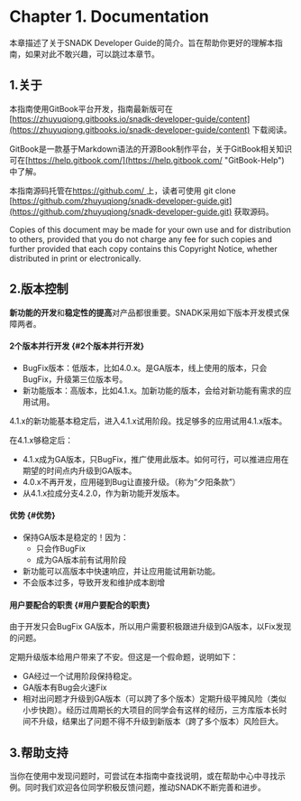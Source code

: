 # Chapter 1. Documentation

本章描述了关于SNADK Developer Guide的简介。旨在帮助你更好的理解本指南，如果对此不敢兴趣，可以跳过本章节。

## 1.关于

本指南使用GitBook平台开发，指南最新版可在 [https://zhuyuqiong.gitbooks.io/snadk-developer-guide/content](https://zhuyuqiong.gitbooks.io/snadk-developer-guide/content) 下载阅读。

GitBook是一款基于Markdown语法的开源Book制作平台，关于GitBook相关知识可在[https://help.gitbook.com/](https://help.gitbook.com/ "GitBook-Help") 中了解。

本指南源码托管在[https://github.com/ ](https://github.com/ "Github")上，读者可使用 git clone [https://github.com/zhuyuqiong/snadk-developer-guide.git](https://github.com/zhuyuqiong/snadk-developer-guide.git) 获取源码。

Copies of this document may be made for your own use and for distribution to others, provided that you do not charge any fee for such copies and further provided that each copy contains this Copyright Notice, whether distributed in print or electronically.

## 2.版本控制

**新功能的开发**和**稳定性的提高**对产品都很重要。SNADK采用如下版本开发模式保障两者。

#### 2个版本并行开发 {#2个版本并行开发}

* BugFix版本：低版本，比如4.0.x。是GA版本，线上使用的版本，只会BugFix，升级第三位版本号。
* 新功能版本：高版本，比如4.1.x。加新功能的版本，会给对新功能有需求的应用试用。

4.1.x的新功能基本稳定后，进入4.1.x试用阶段。找足够多的应用试用4.1.x版本。

在4.1.x够稳定后：

* 4.1.x成为GA版本，只BugFix，推广使用此版本。如何可行，可以推进应用在期望的时间点内升级到GA版本。
* 4.0.x不再开发，应用碰到Bug让直接升级。（称为“夕阳条款”）
* 从4.1.x拉成分支4.2.0，作为新功能开发版本。

#### 优势 {#优势}

* 保持GA版本是稳定的！因为：
  * 只会作BugFix
  * 成为GA版本前有试用阶段
* 新功能可以高版本中快速响应，并让应用能试用新功能。
* 不会版本过多，导致开发和维护成本剧增

#### 用户要配合的职责 {#用户要配合的职责}

由于开发只会BugFix GA版本，所以用户需要积极跟进升级到GA版本，以Fix发现的问题。

定期升级版本给用户带来了不安。但这是一个假命题，说明如下：

* GA经过一个试用阶段保持稳定。
* GA版本有Bug会火速Fix
* 相对出问题才升级到GA版本（可以跨了多个版本）定期升级平摊风险（类似小步快跑）。经历过周期长的大项目的同学会有这样的经历，三方库版本长时间不升级，结果出了问题不得不升级到新版本（跨了多个版本）风险巨大。

## 3.帮助支持

当你在使用中发现问题时，可尝试在本指南中查找说明，或在帮助中心中寻找示例。同时我们欢迎各位同学积极反馈问题，推动SNADK不断完善和进步。


